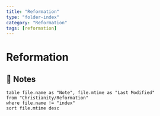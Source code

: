 ```yaml
---
title: "Reformation"
type: "folder-index"
category: "Reformation"
tags: [reformation]
---
```


# Reformation

## 📄 Notes
```dataview
table file.name as "Note", file.mtime as "Last Modified"
from "Christianity/Reformation"
where file.name != "index"
sort file.mtime desc
```
